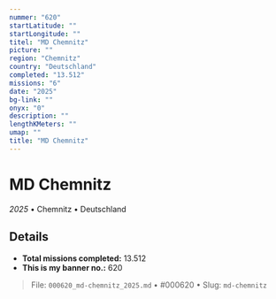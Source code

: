 ```yaml
---
nummer: "620"
startLatitude: ""
startLongitude: ""
titel: "MD Chemnitz"
picture: ""
region: "Chemnitz"
country: "Deutschland"
completed: "13.512"
missions: "6"
date: "2025"
bg-link: ""
onyx: "0"
description: ""
lengthKMeters: ""
umap: ""
title: "MD Chemnitz"
---
```

# MD Chemnitz

*2025* • Chemnitz • Deutschland



## Details


- **Total missions completed:** 13.512
- **This is my banner no.:** 620





> File: `000620_md-chemnitz_2025.md` • #000620 • Slug: `md-chemnitz`
